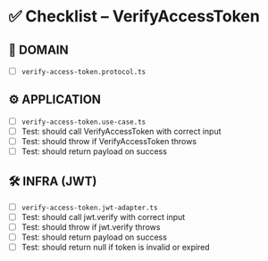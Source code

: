 # ✅ Checklist – VerifyAccessToken

## 🧩 DOMAIN

- [ ] `verify-access-token.protocol.ts`

## ⚙️ APPLICATION

- [ ] `verify-access-token.use-case.ts`
- [ ] Test: should call VerifyAccessToken with correct input
- [ ] Test: should throw if VerifyAccessToken throws
- [ ] Test: should return payload on success

## 🛠️ INFRA (JWT)

- [ ] `verify-access-token.jwt-adapter.ts`
- [ ] Test: should call jwt.verify with correct input
- [ ] Test: should throw if jwt.verify throws
- [ ] Test: should return payload on success
- [ ] Test: should return null if token is invalid or expired
